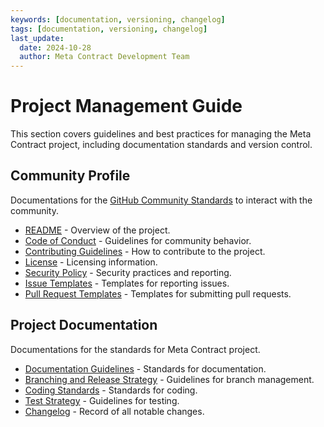 ```yaml
---
keywords: [documentation, versioning, changelog]
tags: [documentation, versioning, changelog]
last_update:
  date: 2024-10-28
  author: Meta Contract Development Team
---
```


# Project Management Guide

This section covers guidelines and best practices for managing the Meta Contract project, including documentation standards and version control.

## Community Profile

Documentations for the [GitHub Community Standards](https://github.com/metacontract/mc/community) to interact with the community.

- [README](https://github.com/metacontract/mc/blob/main/README.md) - Overview of the project.
- [Code of Conduct](https://github.com/metacontract/mc/blob/main/CODE_OF_CONDUCT.md) - Guidelines for community behavior.
- [Contributing Guidelines](https://github.com/metacontract/mc/blob/main/CONTRIBUTING.md) - How to contribute to the project.
- [License](https://github.com/metacontract/mc/blob/main/LICENSE) - Licensing information.
- [Security Policy](https://github.com/metacontract/mc/blob/main/SECURITY.md) - Security practices and reporting.
- [Issue Templates](https://github.com/metacontract/mc/tree/main/.github/ISSUE_TEMPLATE) - Templates for reporting issues.
- [Pull Request Templates](https://github.com/metacontract/mc/tree/main/.github/PULL_REQUEST_TEMPLATE) - Templates for submitting pull requests.

## Project Documentation

Documentations for the standards for Meta Contract project.

- [Documentation Guidelines](./01-documentation-guidelines.md) - Standards for documentation.
- [Branching and Release Strategy](./02-branching-and-release-strategy.md) - Guidelines for branch management.
- [Coding Standards](./03-coding-standards.md) - Standards for coding.
- [Test Strategy](./04-test-strategy.md) - Guidelines for testing.
- [Changelog](https://github.com/metacontract/mc/blob/main/CHANGELOG.md) - Record of all notable changes.
